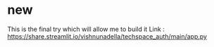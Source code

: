 # new
This is the final try which will allow me to build it
Link : https://share.streamlit.io/vishnunadella/techspace_auth/main/app.py
